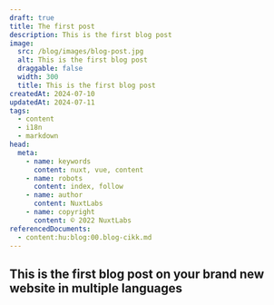 ```yaml
---
draft: true
title: The first post
description: This is the first blog post
image:
  src: /blog/images/blog-post.jpg
  alt: This is the first blog post
  draggable: false
  width: 300
  title: This is the first blog post
createdAt: 2024-07-10
updatedAt: 2024-07-11
tags:
  - content
  - i18n
  - markdown
head:
  meta:
    - name: keywords
      content: nuxt, vue, content
    - name: robots
      content: index, follow
    - name: author
      content: NuxtLabs
    - name: copyright
      content: © 2022 NuxtLabs
referencedDocuments:
  - content:hu:blog:00.blog-cikk.md
---
```


## This is the first blog post on your brand new website in multiple languages
